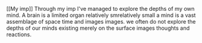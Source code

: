 [[My imp]]
 Through my imp I've managed to explore the depths of my own mind. A brain is a limited organ relatively smrelatively small a mind is a vast assemblage of space time and images images. we often do not explore the depths of our minds existing merely on the surface images thoughts and reactions.
 